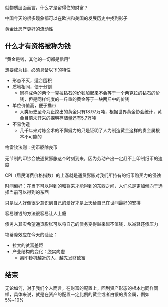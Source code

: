 
就物质层面而言，什么才是留得住的财富？

中国今天的很多现象都可以在欧洲和美国的发展历史中找到影子

黄金比房产更好的流动性

## 什么才有资格被称为钱

“黄金是钱，其他的一切都是信用”

想要成为钱，必须具备以下的特性
+ 形态不灭，适合囤积
+ 质地相同，便于分割
  + 同样成色的两个一克拉钻石的价钱加起来不会等于一个两克拉的钻石的价钱，但是同样纯度的一斤重的黄金等于一块两斤中的价钱
+ 单位价值高，便于携带
  + 人类历史至今为止挖出的黄金只有18.97万吨，根据世界黄金协会统计，黄金目前未开采的探明存储量还有5.7万吨
+ 不易伪造
  + 几千年来对炼金术的不懈努力的只是证明了人为制造黄金这样的贵金属根本不可能的

格雷钦法则：劣币驱除良币

无节制的印钞会使通货膨胀这个时刻到来，因为劳动产出一定赶不上印制纸币的速度

CPI（居民消费价格指数）的上涨就是通货膨胀对我们所持有的纸币购买力的侵蚀

时间偏好：在当下可以得到的和将来才能得到的东西之间，人们总是更加倾向于选择当前可以得到的东西

只是世人好像很少意识到自己的爱好才是上天给自己在世间最好的安排

容易赚钱的方法很容易让人上瘾

债务人其实希望通货膨胀可以将自己的债务变得越来越不值钱，以减轻还债压力

垲蒂隆效应在今天的验证：
+ 拉大的贫富差距
+ 产业结构的变化：脱实向虚
  + 离印钞机越近的人，越先发财致富


## 结束
无论如何，对于我们个人而言，在财富的配置上，回到资产形态的根本也同样同样，具体来说，就是在资产的配置一定比例的黄金或者白银的贵金属，例如5%~10%

